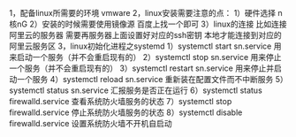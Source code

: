 1，配备linux所需要的环境 vmware
2，linux安装需要注意的点：
	1）硬件选择 n核nG
	2）安装的时候需要使用镜像源 百度上找一个即可
	3）linux的连接 
		比如连接阿里云的服务器 需要再服务器上面设置好对应的ssh密钥 本地才能连接到对应的阿里云服务区
3，linux初始化进程之systemd
	1）systemctl start sn.service 用来启动一个服务（并不会重启现有的）
	2）systemctl stop sn.service 用来停止一个服务（并不会重启现有的）
	3）systemctl restart sn.service 用来停止并启动一个服务 
	4）systemctl reload sn.service 重新装在配置文件而不中断服务
	5）systemctl status sn.service 汇报服务是否正在运行
	6）systemctl status firewalld.service 查看系统防火墙服务的状态
	7）systemctl stop firewalld.service 停止系统防火墙服务的状态
	8）systemctl disable firewalld.service 设置系统防火墙不开机自启动